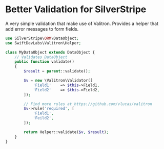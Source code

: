 # Better Validation for SilverStripe

A very simple validation that make use of Valitron. Provides a helper that add error messages to form fields.

```php
use SilverStripe\ORM\DataObject;
use SwiftDevLabs\Valitron\Helper;

class MyDataObject extends DataObject {
    // Validates DataObject
    public function validate()
    {
        $result = parent::validate();

        $v = new \Valitron\Validator([
            'Field1'    => $this->Field1,
            'Field2'    => $this->Field2,
        ]);

        // Find more rules at https://github.com/vlucas/valitron
        $v->rule('required', [
            'Field1',
            'Feild2',
        ]);

        return Helper::validate($v, $result);
    }
}
```